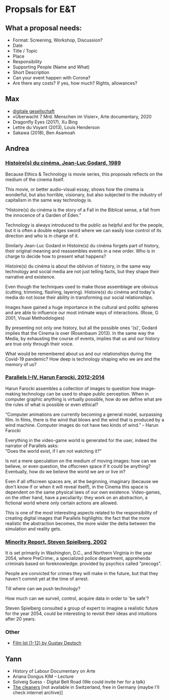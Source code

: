 # Propsals for E&T

## What a proposal needs:
* Format: Screening, Workshop, Discussion?
* Date
* Title / Topic
* Place
* Responsibility
* Supporting People (Name and What)
* Short Description
* Can your event happen with Corona?
* Are there any costs? If yes, how much? Rights, allowances?


## Max
* [digitale gesellschaft](https://www.digitale-gesellschaft.ch/slides/master-workshops.html#/)
* «Überwacht 7 Mrd. Menschen im Visier», Arte documentary, 2020
* Dragonfly Eyes (2017), Xu Bing
* Lettre du Voyant (2013), Louis Henderson
* Sakawa (2018), Ben Asamoah

## Andrea

### [Histoire(s) du cinéma, Jean-Luc Godard, 1989](https://www.youtube.com/watch?v=r4r9xXe3P6w)

Because Ethics & Technology is movie series, this proposals reflects on the medium of the cinema itself.

This movie, or better audio-visual essay, shows how the cinema is wonderful, but also horrible, visionary, but also subjected to the industry of capitalism in the same way technology is.
   
“Histoire(s) du cinéma is the story of a Fall in the Biblical sense, a fall from the innocence of a Garden of Eden.” 

Technology is always introduced to the public as helpful and for the people, but it is often a double edges sword where we can easily lose control of its direction and who is in charge of it.

Similarly Jean-Luc Godard in Histoire(s) du cinéma forgets part of history, their original meaning and reassembles events in a new order. Who is in charge to decide how to present what happens?

Histoire(s) du cinéma is about the oblivion of history, in the same way technology and social media are not just telling facts, but they shape their narrative and existence.

Even though the techniques used to make those assemblage are obvious (cutting, trimming, flashing, layering). Histoire(s) du cinéma and today's media do not loose their ability in transforming our social relationships.

Images have gained a huge importance in the cultural and politic spheres and are able to influence our most intimate ways of interactions. (Rose, G 2001, Visual Methodologies)

By presenting not only one history, but all the possible ones '(s)', Godard implies that the Cinema is over (Rosenbaum 2013). In the same way the Media, by exhausting the course of events, implies that us and our history are true only through their voice.

What would be remembered about us and our relationships during the Covid-19 pandemic?
How deep is technology shaping who we are and the memory of us?

### [Parallels I-IV, Harun Farocki, 2012-2014](http://www.vdb.org/titles/parallel-i-iv)

Harun Farocki assembles a collection of images to question how image-making technology can be used to shape public perception.
When in computer graphic anything is virtually possible, how do we define what are the rules of what is possible or even ethical?

“Computer animations are currently becoming a general model, surpassing film. 
In films, there is the wind that blows and the wind that is produced by a wind machine. 
Computer images do not have two kinds of wind.”
– Harun Farocki  

Everything in the video-game world is generated for the user, indeed the narrator of Parallels asks:  
"Does the world exist, if I am not watching it?"

Is not a mere speculation on the medium of moving images: how can we believe, or even question, the offscreen space if it could be anything? 
Eventually, how do we believe the world we are or live in?  

Even if all offscreen spaces  are, at the beginning, imaginary (because we don't know if or when it will reveal itself), in the Cinema this space is dependent on the same physical laws of our own existence. Video-games, on the other hand, have a peculiarity: they work on an abstraction, a fictional world where only certain actions are allowed.

This is one of the most interesting aspects related to the responsibility of creating digital images that Parallels highlights: the fact that the more realistic the abstraction becomes, the more wider the delta between the simulation and reality gets.  

### [Minority Report, Steven Spielberg, 2002](https://www.youtube.com/watch?v=lG7DGMgfOb8)

It is set primarily in Washington, D.C., and Northern Virginia in the year 2054, where PreCrime:, a specialized police department, apprehends criminals based on foreknowledge: provided by psychics called "precogs".

People are convicted for crimes they will make in the future, but that they haven't commit yet at the time of arrest.

Till where can we push technology?

How much can we surveil, control, acquire data in order to 'be safe'?

Steven Spielberg consulted a group of expert to imagine a realistic future for the year 2054, could be interesting to revisit their ideas and intuitions after 20 years.

### Other
* [Film Ist (1-12) by Gustav Deutsch](https://www.youtube.com/watch?v=IAathUx9fWU&feature=emb_title)

## Yann
* History of Labour Documentary on Arte
* Ariana Dongus KIM – Lecture
* Solveig Suess - Digital Belt Road (We could invite her for a talk)
* [The cleaners](https://www.bpb.de/mediathek/273199/the-cleaners) [not available in Switzerland, free in Germany {maybe I'll check internet archive}]
